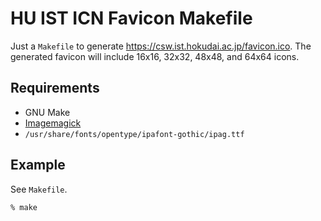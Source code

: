 # HU IST ICN Favicon Makefile

Just a `Makefile` to generate <https://csw.ist.hokudai.ac.jp/favicon.ico>.
The generated favicon will include 16x16, 32x32, 48x48, and 64x64 icons.

## Requirements

- GNU Make
- [Imagemagick](https://imagemagick.org/)
- `/usr/share/fonts/opentype/ipafont-gothic/ipag.ttf`

## Example

See `Makefile`.

~~~~
% make
~~~~
